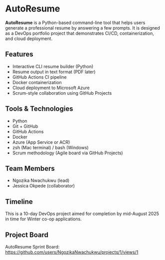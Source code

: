 # AutoResume

**AutoResume** is a Python-based command-line tool that helps users generate a professional resume by answering a few prompts. It is designed as a DevOps portfolio project that demonstrates CI/CD, containerization, and cloud deployment.

## Features
- Interactive CLI resume builder (Python)
- Resume output in text format (PDF later)
- GitHub Actions CI pipeline
- Docker containerization
- Cloud deployment to Microsoft Azure
- Scrum-style collaboration using GitHub Projects

## Tools & Technologies
- Python
- Git + GitHub
- GitHub Actions
- Docker
- Azure (App Service or ACR)
- zsh (Mac terminal) / bash (Windows)
- Scrum methodology (Agile board via GitHub Projects)

## Team Members
- Ngozika Nwachukwu (lead)
- Jessica Okpede (collaborator)

## Timeline
This is a 10-day DevOps project aimed for completion by mid-August 2025 in time for Winter co-op applications.

## Project Board
AutoResume Sprint Board: https://github.com/users/NgozikaNwachukwu/projects/1/views/1

